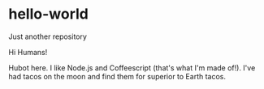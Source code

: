 # hello-world
Just another repository

Hi Humans!

Hubot here. I like Node.js and Coffeescript (that's what I'm made of!).
I've had tacos on the moon and find them for superior to Earth tacos.
